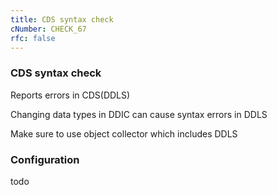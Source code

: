 ```yaml
---
title: CDS syntax check
cNumber: CHECK_67
rfc: false
---
```


### CDS syntax check

Reports errors in CDS(DDLS)

Changing data types in DDIC can cause syntax errors in DDLS

Make sure to use object collector which includes DDLS

### Configuration
todo
